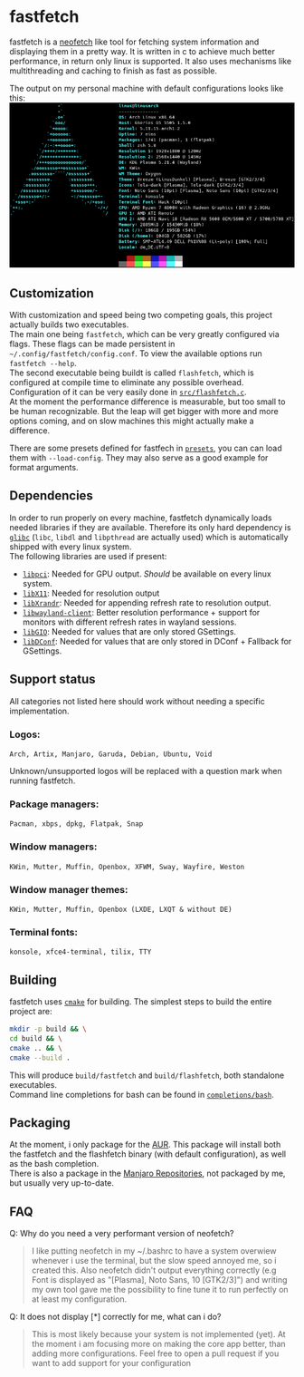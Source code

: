 # fastfetch

fastfetch is a [neofetch](https://github.com/dylanaraps/neofetch) like tool for fetching system information and displaying them in a pretty way. It is written in c to achieve much better performance, in return only linux is supported. It also uses mechanisms like multithreading and caching to finish as fast as possible.  
  
The output on my personal machine with default configurations looks like this:  
![example output](screenshots/example.png)

## Customization

With customization and speed being two competing goals, this project actually builds two executables.  
The main one being `fastfetch`, which can be very greatly configured via flags. These flags can be made persistent in `~/.config/fastfetch/config.conf`. To view the available options run `fastfetch --help`.  
The second executable being buildt is called `flashfetch`, which is configured at compile time to eliminate any possible overhead. Configuration of it can be very easily done in [`src/flashfetch.c`](src/flashfetch.c).  
At the moment the performance difference is measurable, but too small to be human recognizable. But the leap will get bigger with more and more options coming, and on slow machines this might actually make a difference.  
  
There are some presets defined for fastfech in [`presets`](presets), you can can load them with `--load-config`. They may also serve as a good example for format arguments.

## Dependencies

In order to run properly on every machine, fastfetch dynamically loads needed libraries if they are available. Therefore its only hard dependency is [`glibc`](https://www.gnu.org/software/libc/) (`libc`, `libdl` and `libpthread` are actually used) which is automatically shipped with every linux system.  
The following libraries are used if present:
* [`libpci`](https://github.com/pciutils/pciutils): Needed for GPU output. _Should_ be available on every linux system.
* [`libX11`](https://gitlab.freedesktop.org/xorg/lib/libx11): Needed for resolution output
* [`libXrandr`](https://gitlab.freedesktop.org/xorg/lib/libxrandr): Needed for appending refresh rate to resolution output.
* [`libwayland-client`](https://wayland.freedesktop.org/): Better resolution performance + support for monitors with different refresh rates in wayland sessions.  
* [`libGIO`](https://developer.gnome.org/gio/unstable/): Needed for values that are only stored GSettings.
* [`libDConf`](https://developer.gnome.org/dconf/unstable/): Needed for values that are only stored in DConf + Fallback for GSettings.

## Support status
All categories not listed here should work without needing a specific implementation.

### Logos:  
```
Arch, Artix, Manjaro, Garuda, Debian, Ubuntu, Void
```
Unknown/unsupported logos will be replaced with a question mark when running fastfetch.

### Package managers:
```
Pacman, xbps, dpkg, Flatpak, Snap
```

### Window managers:
```
KWin, Mutter, Muffin, Openbox, XFWM, Sway, Wayfire, Weston
```

### Window manager themes:
```
KWin, Mutter, Muffin, Openbox (LXDE, LXQT & without DE)
```

### Terminal fonts:
```
konsole, xfce4-terminal, tilix, TTY
```

## Building

fastfetch uses [`cmake`](https://cmake.org/) for building. The simplest steps to build the entire project are:  
```bash
mkdir -p build && \
cd build && \
cmake .. && \
cmake --build .
```
  
This will produce `build/fastfetch` and `build/flashfetch`, both standalone executables.  
Command line completions for bash can be found in [`completions/bash`](completions/bash).  

## Packaging

At the moment, i only package for the [AUR](https://aur.archlinux.org/packages/fastfetch-git/). This package will install both the fastfetch and the flashfetch binary (with default configuration), as well as the bash completion.  
There is also a package in the [Manjaro Repositories](https://gitlab.manjaro.org/packages/community/fastfetch), not packaged by me, but usually very up-to-date.

## FAQ

Q: Why do you need a very performant version of neofetch?
> I like putting neofetch in my ~/.bashrc to have a system overwiew whenever i use the terminal, but the slow speed annoyed me, so i created this. Also neofetch didn't output everything correctly (e.g Font is displayed as "[Plasma], Noto Sans, 10 [GTK2/3]") and writing my own tool gave me the possibility to fine tune it to run perfectly on at least my configuration.

Q: It does not display [*] correctly for me, what can i do?
> This is most likely because your system is not implemented (yet). At the moment i am focusing more on making the core app better, than adding more configurations. Feel free to open a pull request if you want to add support for your configuration
